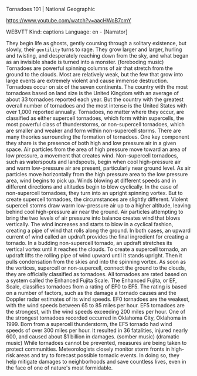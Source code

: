 Tornadoes 101 | National Geographic

https://www.youtube.com/watch?v=aacHWoB7cmY

WEBVTT Kind: captions Language: en - [Narrator] 


They begin life as ghosts, gently coursing through a solitary existence, but slowly, their `gentility` turns to rage. They grow larger and larger, hurling and twisting, and desperately reaching down from the sky, and what began as an invisible shade is turned into a monster. (foreboding music) Tornadoes are powerful spinning columns of air that stretch from the ground to the clouds. Most are relatively weak, but the few that grow into large events are extremely violent and cause immense destruction. Tornadoes occur on six of the seven continents. The country with the most tornadoes based on land size is the United Kingdom with an average of about 33 tornadoes reported each year. But the country with the greatest overall number of tornadoes and the most intense is the United States with over 1,000 reported annually. Tornadoes, no matter where they occur, are classified as either supercell tornadoes, which form within supercells, the most powerful class of thunderstorms, or non-supercell tornadoes, which are smaller and weaker and form within non-supercell storms. There are many theories surrounding the formation of tornadoes. One key component they share is the presence of both high and low pressure air in a given space. Air particles from the area of high pressure move toward an area of low pressure, a movement that creates wind. Non-supercell tornadoes, such as waterspouts and landspouts, begin when cool high-pressure air and warm low-pressure air are present, particularly near ground level. As air particles move horizontally from the high pressure area to the low pressure area, wind begins to pick up. Winds blowing at different speeds and in different directions and altitudes begin to blow cyclically. In the case of non-supercell tornadoes, they turn into an upright spinning vortex. But to create supercell tornadoes, the circumstances are slightly different. Violent supercell storms draw warm low-pressure air up to a higher altitude, leaving behind cool high-pressure air near the ground. Air particles attempting to bring the two levels of air pressure into balance creates wind that blows vertically. The wind increases and starts to blow in a cyclical fashion, creating a pipe of wind that rolls along the ground. In both cases, an upward current of wind called an updraft provides the final ingredient for creating a tornado. In a budding non-supercell tornado, an updraft stretches its vertical vortex until it reaches the clouds. To create a supercell tornado, an updraft lifts the rolling pipe of wind upward until it stands upright. Then it pulls condensation from the skies and into the spinning vortex. As soon as the vortices, supercell or non-supercell, connect the ground to the clouds, they are officially classified as tornadoes. All tornadoes are rated based on a system called the Enhanced Fujita Scale. The Enhanced Fujita, or EF, Scale, classifies tornadoes from a rating of EF0 to EF5. The rating is based on a number of factors, such as the damage a tornado causes and the Doppler radar estimates of its wind speeds. EF0 tornadoes are the weakest, with the wind speeds between 65 to 85 miles per hour. EF5 tornadoes are the strongest, with the wind speeds exceeding 200 miles per hour. One of the strongest tornadoes recorded occurred in Oklahoma City, Oklahoma in 1999. Born from a supercell thunderstorm, the EF5 tornado had wind speeds of over 300 miles per hour. It resulted in 36 fatalities, injured nearly 600, and caused about $1 billion in damages. (somber music) (dramatic music) While tornadoes cannot be prevented, measures are being taken to protect communities. Meteorologists closely monitor storm fronts in high-risk areas and try to forecast possible tornadic events. In doing so, they help mitigate damages to neighborhoods and save countless lives, even in the face of one of nature's most formidable. 